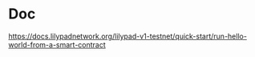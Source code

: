# Doc


https://docs.lilypadnetwork.org/lilypad-v1-testnet/quick-start/run-hello-world-from-a-smart-contract

